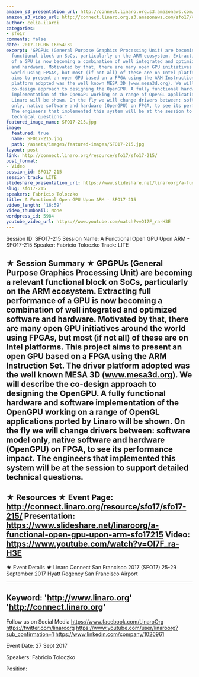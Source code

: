 ```yaml
---
amazon_s3_presentation_url: http://connect.linaro.org.s3.amazonaws.com/sfo17/Presentations/SFO17-215-%20OpenGPU.pdf
amazon_s3_video_url: http://connect.linaro.org.s3.amazonaws.com/sfo17/Videos/SFO17-215%20-%20A%20Functional%20Open%20GPU%20Upon%20ARM.mp4
author: celia.ilardi
categories:
- sfo17
comments: false
date: 2017-10-06 16:54:39
excerpt: 'GPGPUs (General Purpose Graphics Processing Unit) are becoming a relevant
  functional block on SoCs, particularly on the ARM ecosystem. Extracting full performance
  of a GPU is now becoming a combination of well integrated and optimized software
  and hardware. Motivated by that, there are many open GPU initiatives around the
  world using FPGAs, but most (if not all) of these are on Intel platforms. This project
  aims to present an open GPU based on a FPGA using the ARM Instruction Set. The driver
  platform adopted was the well known MESA 3D (www.mesa3d.org). We will describe the
  co-design approach to designing the OpenGPU. A fully functional hardware and software
  implementation of the OpenGPU working on a range of OpenGL applications ported by
  Linaro will be shown. On the fly we will change drivers between: software model
  only, native software and hardware (OpenGPU) on FPGA, to see its performance impact.
  The engineers that implemented this system will be at the session to support detailed
  technical questions.'
featured_image_name: SFO17-215.jpg
image:
  featured: true
  name: SFO17-215.jpg
  path: /assets/images/featured-images/SFO17-215.jpg
layout: post
link: http://connect.linaro.org/resource/sfo17/sfo17-215/
post_format:
- Video
session_id: SFO17-215
session_track: LITE
slideshare_presentation_url: https://www.slideshare.net/linaroorg/a-functional-open-gpu-upon-arm-sfo17215
slug: sfo17-215
speakers: Fabricio Toloczko
title: A Functional Open GPU Upon ARM - SFO17-215
video_length: '16:59'
video_thumbnail: None
wordpress_id: 5984
youtube_video_url: https://www.youtube.com/watch?v=OI7F_ra-H3E
---
```


Session ID: SFO17-215
Session Name: A Functional Open GPU Upon ARM - SFO17-215
Speaker: Fabricio Toloczko
Track: LITE


★ Session Summary ★
GPGPUs (General Purpose Graphics Processing Unit) are becoming a relevant functional block on SoCs, particularly on the ARM ecosystem. Extracting full performance of a GPU is now becoming a combination of well integrated and optimized software and hardware. Motivated by that, there are many open GPU initiatives around the world using FPGAs, but most (if not all) of these are on Intel platforms. This project aims to present an open GPU based on a FPGA using the ARM Instruction Set. The driver platform adopted was the well known MESA 3D (www.mesa3d.org). We will describe the co-design approach to designing the OpenGPU. A fully functional hardware and software implementation of the OpenGPU working on a range of OpenGL applications ported by Linaro will be shown. On the fly we will change drivers between: software model only, native software and hardware (OpenGPU) on FPGA, to see its performance impact. The engineers that implemented this system will be at the session to support detailed technical questions.
---------------------------------------------------
★ Resources ★
Event Page: http://connect.linaro.org/resource/sfo17/sfo17-215/
Presentation: https://www.slideshare.net/linaroorg/a-functional-open-gpu-upon-arm-sfo17215
Video: https://www.youtube.com/watch?v=OI7F_ra-H3E
 ---------------------------------------------------

★ Event Details ★
Linaro Connect San Francisco 2017 (SFO17)
25-29 September 2017
Hyatt Regency San Francisco Airport

---------------------------------------------------
Keyword: 
'http://www.linaro.org'
'http://connect.linaro.org'
---------------------------------------------------
Follow us on Social Media
https://www.facebook.com/LinaroOrg
https://twitter.com/linaroorg
https://www.youtube.com/user/linaroorg?sub_confirmation=1
https://www.linkedin.com/company/1026961

Event Date: 27 Sept 2017

Speakers: Fabricio Toloczko

Position: